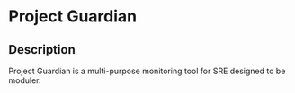 # Project Guardian
## Description 
Project Guardian is a multi-purpose monitoring tool for SRE designed to be moduler.
